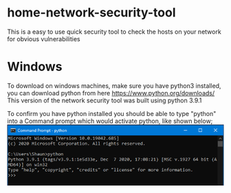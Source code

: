 # home-network-security-tool
This is a easy to use quick security tool to check the hosts on your network for obvious vulnerabilities

# Windows
To download on windows machines, make sure you have python3 installed, you can download python from here https://www.python.org/downloads/
This version of the network security tool was built using python 3.9.1

To confirm you have python installed you should be able to type "python" into a Command prompt which would activate python, like shown below;
![alt text](https://github.com/Releasedcookie/home-network-security-tool/blob/main/Images/Python_CMD.PNG?raw=true)
